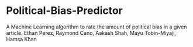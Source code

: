 # Political-Bias-Predictor
A Machine Learning algorithm to rate the amount of political bias in a given article.
Ethan Perez, Raymond Cano, Aakash Shah, Mayu Tobin-Miyaji, Hamsa Khan
